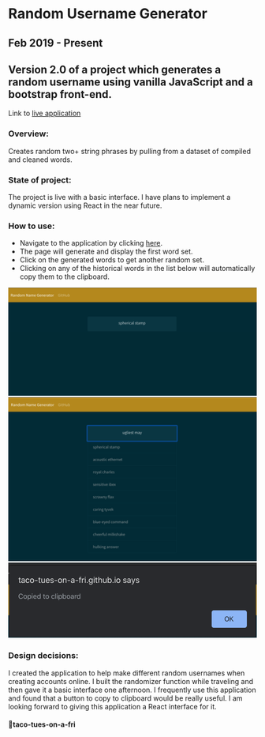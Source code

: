 Random Username Generator
========
Feb 2019 - Present
------------------

## Version 2.0 of a project which generates a random username using vanilla JavaScript and a bootstrap front-end.

Link to [live application](https://taco-tues-on-a-fri.github.io/random-username-generator/)

### Overview:
Creates random two+ string phrases by pulling from a dataset of compiled and cleaned words.

### State of project:
The project is live with a basic interface. I have plans to implement a dynamic version using React in the near future.

### How to use:
- Navigate to the application by clicking [here](https://taco-tues-on-a-fri.github.io/random-username-generator/).
- The page will generate and display the first word set.
- Click on the generated words to get another random set.
- Clicking on any of the historical words in the list below will automatically copy them to the clipboard.


![Homepage](src/random-username-generator-01.png)
![List of words](src/random-username-generator-02.png)
![Alert](src/random-username-generator-03.png)


### Design decisions:
I created the application to help make different random usernames when creating accounts online. I built the randomizer function while traveling and then gave it a basic interface one afternoon. I frequently use this application and found that a button to copy to clipboard would be really useful.
I am looking forward to giving this application a React interface for it. 

#### 🌮taco-tues-on-a-fri